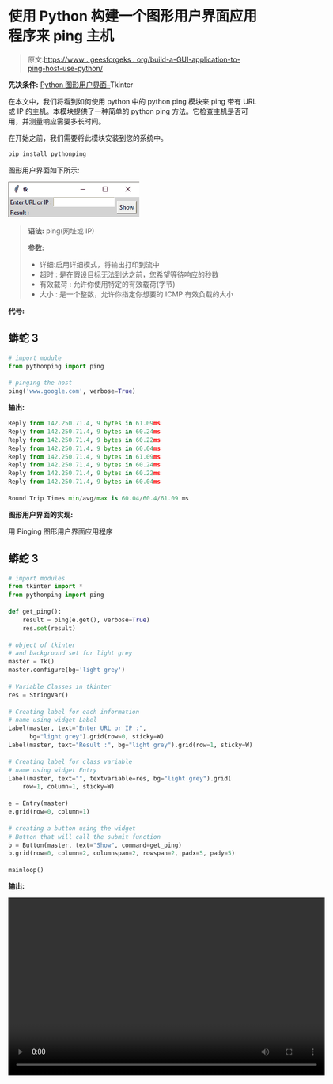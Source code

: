 # 使用 Python 构建一个图形用户界面应用程序来 ping 主机

> 原文:[https://www . geesforgeks . org/build-a-GUI-application-to-ping-host-use-python/](https://www.geeksforgeeks.org/build-a-gui-application-to-ping-the-host-using-python/)

**先决条件:** [Python 图形用户界面–](https://www.geeksforgeeks.org/python-gui-tkinter/)Tkinter

在本文中，我们将看到如何使用 python 中的 python ping 模块来 ping 带有 URL 或 IP 的主机。本模块提供了一种简单的 python ping 方法。它检查主机是否可用，并测量响应需要多长时间。

在开始之前，我们需要将此模块安装到您的系统中。

```py
pip install pythonping
```

图形用户界面如下所示:

![](img/532545693fbe6268831c31de4dc2f9e2.png)

> **语法:** ping(网址或 IP)
> 
> **参数:**
> 
> *   详细:启用详细模式，将输出打印到流中
> *   超时 : 是在假设目标无法到达之前，您希望等待响应的秒数
> *   有效载荷 : 允许你使用特定的有效载荷(字节)
> *   大小 : 是一个整数，允许你指定你想要的 ICMP 有效负载的大小

**代号:**

## 蟒蛇 3

```py
# import module
from pythonping import ping

# pinging the host
ping('www.google.com', verbose=True)
```

**输出:**

```py
Reply from 142.250.71.4, 9 bytes in 61.09ms
Reply from 142.250.71.4, 9 bytes in 60.24ms
Reply from 142.250.71.4, 9 bytes in 60.22ms
Reply from 142.250.71.4, 9 bytes in 60.04ms
Reply from 142.250.71.4, 9 bytes in 61.09ms
Reply from 142.250.71.4, 9 bytes in 60.24ms
Reply from 142.250.71.4, 9 bytes in 60.22ms
Reply from 142.250.71.4, 9 bytes in 60.04ms

Round Trip Times min/avg/max is 60.04/60.4/61.09 ms
```

**图形用户界面的实现:**

用 Pinging 图形用户界面应用程序

## 蟒蛇 3

```py
# import modules
from tkinter import *
from pythonping import ping

def get_ping():
    result = ping(e.get(), verbose=True)
    res.set(result)

# object of tkinter
# and background set for light grey
master = Tk()
master.configure(bg='light grey')

# Variable Classes in tkinter
res = StringVar()

# Creating label for each information
# name using widget Label
Label(master, text="Enter URL or IP :",
      bg="light grey").grid(row=0, sticky=W)
Label(master, text="Result :", bg="light grey").grid(row=1, sticky=W)

# Creating label for class variable
# name using widget Entry
Label(master, text="", textvariable=res, bg="light grey").grid(
    row=1, column=1, sticky=W)

e = Entry(master)
e.grid(row=0, column=1)

# creating a button using the widget
# Button that will call the submit function
b = Button(master, text="Show", command=get_ping)
b.grid(row=0, column=2, columnspan=2, rowspan=2, padx=5, pady=5)

mainloop()
```

**输出:**

<video class="wp-video-shortcode" id="video-505079-1" width="640" height="360" preload="metadata" controls=""><source type="video/mp4" src="https://media.geeksforgeeks.org/wp-content/uploads/20210118173156/FreeOnlineScreenRecorderProject5.mp4?_=1">[https://media.geeksforgeeks.org/wp-content/uploads/20210118173156/FreeOnlineScreenRecorderProject5.mp4](https://media.geeksforgeeks.org/wp-content/uploads/20210118173156/FreeOnlineScreenRecorderProject5.mp4)</video>